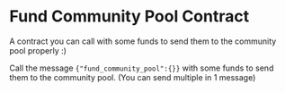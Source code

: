 # Fund Community Pool Contract

A contract you can call with some funds to send them to the community pool properly :)

Call the message `{"fund_community_pool":{}}` with some funds to send them to the community pool. (You can send multiple in 1 message)